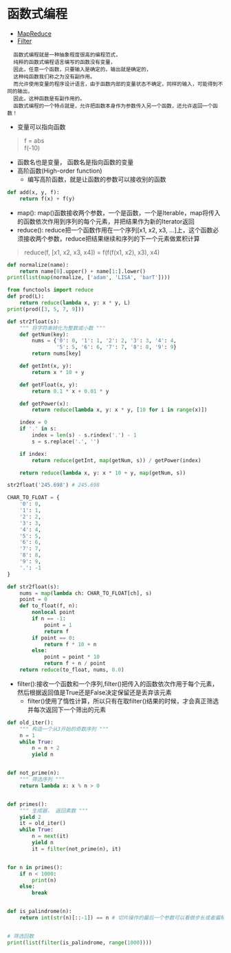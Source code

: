 # 函数式编程
- [MapReduce](#map_reduce)
- [Filter](#filter)
```
  函数式编程就是一种抽象程度很高的编程范式，
  纯粹的函数式编程语言编写的函数没有变量，
  因此，任意一个函数，只要输入是确定的，输出就是确定的，
  这种纯函数我们称之为没有副作用。
  而允许使用变量的程序设计语言，由于函数内部的变量状态不确定，同样的输入，可能得到不同的输出，
  因此，这种函数是有副作用的。  
  函数式编程的一个特点就是，允许把函数本身作为参数传入另一个函数，还允许返回一个函数！
```
- 变量可以指向函数
> f = abs  
> f(-10)
- 函数名也是变量， 函数名是指向函数的变量
- 高阶函数(High-order function)
    - 编写高阶函数，就是让函数的参数可以接收别的函数
```python
def add(x, y, f):
    return f(x) + f(y)
```
<div id="map_reduce"></div>

- map(): map()函数接收两个参数，一个是函数，一个是Iterable，map将传入的函数依次作用到序列的每个元素，并把结果作为新的Iterator返回
- reduce(): reduce把一个函数作用在一个序列[x1, x2, x3, ...]上，这个函数必须接收两个参数，reduce把结果继续和序列的下一个元素做累积计算
> reduce(f, [x1, x2, x3, x4]) = f(f(f(x1, x2), x3), x4)
```python
def normalize(name):
    return name[0].upper() + name[1:].lower()
print(list(map(normalize, ['adam', 'LISA', 'barT'])))

from functools import reduce
def prod(L):
    return reduce(lambda x, y: x * y, L)
print(prod([3, 5, 7, 9]))

def str2float(s):
    """ 将字符串转化为整数或小数 """
    def getNum(key):
        nums = {'0': 0, '1': 1, '2': 2, '3': 3, '4': 4,
                '5': 5, '6': 6, '7': 7, '8': 8, '9': 9}
        return nums[key]

    def getInt(x, y):
        return x * 10 + y

    def getFloat(x, y):
        return 0.1 * x + 0.01 * y

    def getPower(x):
        return reduce(lambda x, y: x * y, [10 for i in range(x)])

    index = 0
    if '.' in s:
        index = len(s) - s.rindex('.') - 1
        s = s.replace('.', '')

    if index:
        return reduce(getInt, map(getNum, s)) / getPower(index)

    return reduce(lambda x, y: x * 10 + y, map(getNum, s))

str2float('245.698') # 245.698

CHAR_TO_FLOAT = {
    '0': 0,
    '1': 1,
    '2': 2,
    '3': 3,
    '4': 4,
    '5': 5,
    '6': 6,
    '7': 7,
    '8': 8,
    '9': 9,
    '.': -1
}

def str2float(s):
    nums = map(lambda ch: CHAR_TO_FLOAT[ch], s)
    point = 0
    def to_float(f, n):
        nonlocal point
        if n == -1:
            point = 1
            return f
        if point == 0:
            return f * 10 + n
        else:
            point = point * 10
            return f + n / point
    return reduce(to_float, nums, 0.0)
```

<div id="filter"></div>

- filter():接收一个函数和一个序列,filter()把传入的函数依次作用于每个元素，然后根据返回值是True还是False决定保留还是丢弃该元素
    - filter()使用了惰性计算，所以只有在取filter()结果的时候，才会真正筛选并每次返回下一个筛出的元素
```python
def old_iter():
    """ 构造一个从3开始的奇数序列 """
    n = 1
    while True:
        n = n + 2
        yield n


def not_prime(n):
    """ 筛选序列 """
    return lambda x: x % n > 0


def primes():
    """ 生成器， 返回素数 """
    yield 2
    it = old_iter()
    while True:
        n = next(it)
        yield n
        it = filter(not_prime(n), it)


for n in primes():
    if n < 1000:
        print(n)
    else:
        break


def is_palindrome(n):
    return int(str(n)[::-1]) == n # 切片操作的最后一个参数可以看做步长或者偏移量


# 筛选回数
print(list(filter(is_palindrome, range(1000))))
```